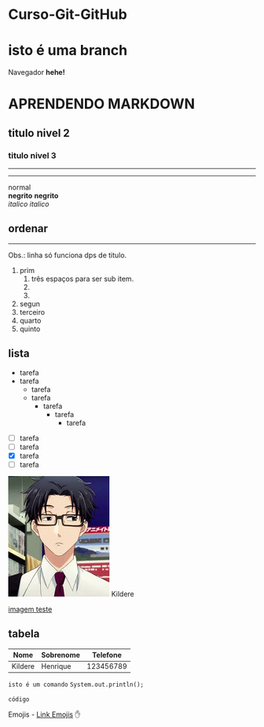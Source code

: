 # Curso-Git-GitHub
# isto é uma branch
Navegador **hehe!**

# APRENDENDO MARKDOWN
## titulo nivel 2
### titulo nivel 3

---
***

normal
<br>
**negrito** __negrito__
<br>
_italico_ *italico*
<br>

## ordenar
---
Obs.: linha só funciona dps de titulo. 
<br>
1. prim
   1. três espaços para ser sub item.
   2.
   45.
2. segun
3. terceiro
1111. quarto
50998. quinto

## lista

* tarefa
* tarefa
   * tarefa
   * tarefa
      * tarefa
         * tarefa
            * tarefa

- [ ] tarefa
- [ ] tarefa
- [X] tarefa
- [ ] tarefa

![My image Test](https://raw.githubusercontent.com/Kirudea/Curso-Git-GitHub/main/Images/Hirotaka.png)
Kildere

[imagem teste](https://www.youtube.com/watch?v=c8o-jX44z-k)

## tabela

Nome | Sobrenome | Telefone
--- | --- | ---
Kildere | Henrique | 123456789

`isto é um comando`
`System.out.println();`

```
código 

```
Emojis - [Link Emojis](https://gist.github.com/rxaviers/7360908)
:hand:










